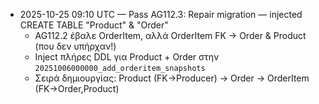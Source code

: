- 2025-10-25 09:10 UTC — Pass AG112.3: Repair migration — injected CREATE TABLE "Product" & "Order"
  - AG112.2 έβαλε OrderItem, αλλά OrderItem FK → Order & Product (που δεν υπήρχαν!)
  - Inject πλήρες DDL για Product + Order στην `20251006000000_add_orderitem_snapshots`
  - Σειρά δημιουργίας: Product (FK→Producer) → Order → OrderItem (FK→Order,Product)
